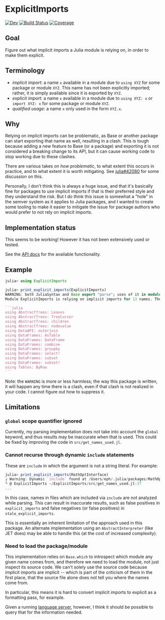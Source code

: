 # ExplicitImports

[![Dev](https://img.shields.io/badge/docs-dev-blue.svg)](https://ericphanson.github.io/ExplicitImports.jl/dev/)
[![Build Status](https://github.com/ericphanson/ExplicitImports.jl/actions/workflows/CI.yml/badge.svg?branch=main)](https://github.com/ericphanson/ExplicitImports.jl/actions/workflows/CI.yml?query=branch%3Amain)
[![Coverage](https://codecov.io/gh/ericphanson/ExplicitImports.jl/branch/main/graph/badge.svg)](https://codecov.io/gh/ericphanson/ExplicitImports.jl)

## Goal

Figure out what implicit imports a Julia module is relying on, in order to make them explicit.

## Terminology

- _implicit import_: a name `x` available in a module due to `using XYZ` for some package or module `XYZ`. This name has not been explicitly imported; rather, it is simply available since it is exported by `XYZ`.
- _explicit import_: a name `x` available in a module due to `using XYZ: x` or `import XYZ: x` for some package or module `XYZ`.
- _qualified usage_: a name `x` only used in the form `XYZ.x`.

## Why

Relying on implicit imports can be problematic, as Base or another package can start exporting that name as well, resulting in a clash. This is tough because adding a new feature to Base (or a package) and exporting it is not considered a breaking change to its API, but it can cause working code to stop working due to these clashes.

There are various takes on _how problematic_, to what extent this occurs in practice, and to what extent it is worth mitigating. See [julia#42080](https://github.com/JuliaLang/julia/pull/42080) for some discussion on this.

Personally, I don't think this is always a huge issue, and that it's basically fine for packages to use implicit imports if that is their preferred style and they understand the risk. But I do think this issue is somewhat a "hole" in the semver system as it applies to Julia packages, and I wanted to create some tooling to make it easier to mitigate the issue for package authors who would prefer to not rely on implicit imports.

## Implementation status

This seems to be working! However it has not been extensively used or tested.

See the [API docs](https://ericphanson.github.io/ExplicitImports.jl/dev/api/) for the available functionality.

## Example

````julia
julia> using ExplicitImports

julia> print_explicit_imports(ExplicitImports)
WARNING: both JuliaSyntax and Base export "parse"; uses of it in module ExplicitImports must be qualified
Module ExplicitImports is relying on implicit imports for 13 names. These could be explicitly imported as follows:

```julia
using AbstractTrees: Leaves
using AbstractTrees: TreeCursor
using AbstractTrees: children
using AbstractTrees: nodevalue
using DataAPI: outerjoin
using DataFrames: AsTable
using DataFrames: DataFrame
using DataFrames: combine
using DataFrames: groupby
using DataFrames: select!
using DataFrames: subset
using DataFrames: subset!
using Tables: ByRow
```

````

Note: the `WARNING` is more or less harmless; the way this package is written, it will happen any time there is a clash, even if that clash is not realized in your code. I cannot figure out how to suppress it.

## Limitations

### `global` scope quantifier ignored

Currently, my parsing implementation does not take into account the `global` keyword, and thus results may be inaccurate when that is used. This could be fixed by improving the code in `src/get_names_used.jl`.

### Cannot recurse through dynamic `include` statements

These are `include` in which the argument is not a string literal. For example:

```julia
julia> print_explicit_imports(MathOptInterface)
┌ Warning: Dynamic `include` found at /Users/eph/.julia/packages/MathOptInterface/tpiUw/src/Test/Test.jl:631:9; not recursing
└ @ ExplicitImports ~/ExplicitImports/src/get_names_used.jl:37
...
```

In this case, names in files which are included via `include` are not analyzed while parsing.
This can result in inaccurate results, such as false positives in `explicit_imports` and false negatives (or false positives) in `stale_explicit_imports`.

This is essentially an inherent limitation of the approach used in this package. An alternate implementation using an `AbstractInterpreter` (like JET does) may be able to handle this (at the cost of increased complexity).

### Need to load the package/module

This implementation relies on `Base.which` to introspect which module any given name comes from, and therefore we need to load the module, not just inspect its source code. We can't solely use the source code because implicit imports are implicit -- which is part of the criticism of them in the first place, that the source file alone does not tell you where the names come from.

In particular, this means it is hard to convert implicit imports to explicit as a formatting pass, for example.

Given a running [language server](https://github.com/julia-vscode/LanguageServer.jl), however, I think it should be possible to query that for the information needed.
